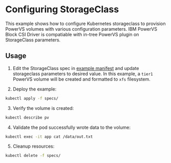 # Configuring StorageClass
This example shows how to configure Kubernetes storageclass to provision PowerVS volumes with various configuration parameters. IBM PowerVS Block CSI Driver is compatiable with in-tree PowerVS plugin on StorageClass parameters. 

## Usage
1. Edit the StorageClass spec in [example manifest](./specs/example.yaml) and update storageclass parameters to desired value. In this example, a `tier1` PowerVS volume will be created and formatted to `xfs` filesystem.

2. Deploy the example:
```sh
kubectl apply -f specs/
```

3. Verify the volume is created:
```sh
kubectl describe pv
```

4. Validate the pod successfully wrote data to the volume:
```sh
kubectl exec -it app cat /data/out.txt
```

5. Cleanup resources:
```sh
kubectl delete -f specs/
```